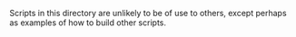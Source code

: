 Scripts in this directory are unlikely to be of use to others, except perhaps as examples of how to build other scripts.
